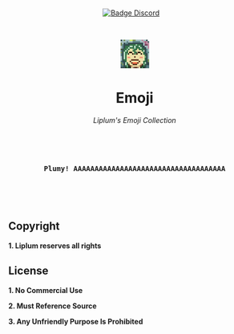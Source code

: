 
<br>

<div align = center>

[![Badge Discord]][Discord]   

<br>

![Logo]

# Emoji

*Liplum's Emoji Collection*

<br>
<br>

<kbd>  <br>  **Plumy! AAAAAAAAAAAAAAAAAAAAAAAAAAAAAAAAAAAA**  <br>  </kbd>

</div>

<br>
<br>

## Copyright

**1. Liplum reserves all rights**

## License

**1. No Commercial Use**

**2. Must Reference Source**

**3. Any Unfriendly Purpose Is Prohibited**

<br>

<!----------------------------------------------------------------------------->

[Discord]: https://discord.gg/PDwyxM3waw
[Logo]: emoji/laugh.png


<!---------------------------------[ Badges ]---------------------------------->

[Badge Discord]: https://img.shields.io/discord/937228972041842718?color=454fc1&label=Discord&logo=Discord&style=for-the-badge&logoColor=white&labelColor=5865F2
